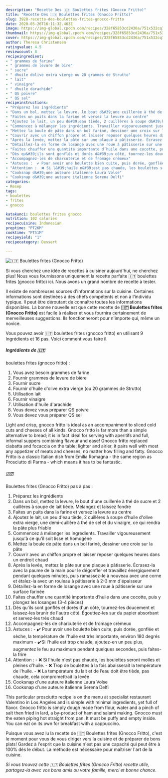```yaml
---
description: "Recette Des 🇮🇹 Boulettes frites (Gnocco Fritto)"
title: "Recette Des 🇮🇹 Boulettes frites (Gnocco Fritto)"
slug: 3928-recette-des-boulettes-frites-gnocco-fritto
date: 2020-05-26T16:11:32.463Z
image: https://img-global.cpcdn.com/recipes/328f65853cd2436a/751x532cq70/🇮🇹-boulettes-frites-gnocco-fritto-photo-principale-de-la-recette.jpg
thumbnail: https://img-global.cpcdn.com/recipes/328f65853cd2436a/751x532cq70/🇮🇹-boulettes-frites-gnocco-fritto-photo-principale-de-la-recette.jpg
cover: https://img-global.cpcdn.com/recipes/328f65853cd2436a/751x532cq70/🇮🇹-boulettes-frites-gnocco-fritto-photo-principale-de-la-recette.jpg
author: Theresa Christensen
ratingvalue: 4.5
reviewcount: 8
recipeingredient:
- " grammes de farine"
- " grammes de levure de bire"
- " sucre"
- " dhuile dolive extra vierge ou 20 grammes de Strutto"
- " lait"
- " vinaigre"
- " dhuile darachide"
- " QS poivre"
- " QS sel"
recipeinstructions:
- "Préparez les ingrédients"
- "Dans un bol, mettez la levure, le bout d&#39;une cuillerée à thé de sucre et 2 cuillères à soupe de lait tiède. Mélangez et laissez fondre"
- "Faites un puits dans la farine et versez la levure au centre"
- "Ajoutez le lait, un peu d&#39;eau tiède, 2 cuillères à soupe d&#39;huile d&#39;olive extra vierge, une demi-cuillère à thé de sel et du vinaigre, ce qui rendra la pâte plus friable"
- "Commencez à mélanger les ingrédients. Travailler vigoureusement jusqu&#39;à ce qu&#39;il soit lisse et homogène"
- "Mettez la boule de pâte dans un bol fariné, dessiner une croix sur la pâte"
- "Couvrir avec un chiffon propre et laisser reposer quelques heures dans un endroit chaud"
- "Après la levée, mettez la pâte sur une plaque à pâtisserie. Écrasez-la avec la paume de la main pour le dégonfler et travaillez énergiquement pendant quelques minutes, puis ramassez-le à nouveau avec une corne et étalez-la avec un rouleau à pâtisserie à 2-3 mm d&#39;épaisseur"
- "Détaillez-la en forme de losange avec une roue à pâtisserie sur une surface farinée"
- "Faites chauffer une quantité importante d’huile dans une cocotte, puis y plongez les losanges (3-4 pièces)"
- "Dès qu&#39;ils sont gonflés et dorés d&#39;un côté, tournez-les doucement et laissez-les brunir de l&#39;autre côté. Égouttez-les sur du papier absorbant et servez-les très chaud"
- "Accompagnez-les de charcuterie et de fromage crémeux"
- "Astuces :  ✔️ Pour avoir une boulette bien cuite, puis dorée, gonflée et sèche, la température de l&#39;huile est très importante, environ 180 degrés maximum ✔️Si l&#39;huile est trop chaude, ajoutez-en un peu plus, augmentez le feu au maximum pendant quelques secondes, puis faites-la frire"
- "Attention :  ❌ Si l&#39;huile n&#39;est pas chaude, les boulettes seront molles et pleines d&#39;huile.  ❌ Trop de boulettes à la fois abaisserait la température de l&#39;huile.  ❌ La température du lait et de l’eau doit être tiède, pas chaude, cela compromettrait la levée"
- "Cooksnap d&#39;une auteure italienne Laura Volse"
- "Cooksnap d&#39;une auteure italienne Serena Delfi"
categories:
- Resep
tags:
- boulettes
- frites
- gnocco

katakunci: boulettes frites gnocco 
nutrition: 102 calories
recipecuisine: Indonesian
preptime: "PT26M"
cooktime: "PT51M"
recipeyield: "1"
recipecategory: Dessert

---
```



![🇮🇹
Boulettes frites (Gnocco Fritto)](https://img-global.cpcdn.com/recipes/328f65853cd2436a/751x532cq70/🇮🇹-boulettes-frites-gnocco-fritto-photo-principale-de-la-recette.jpg)

Si vous cherchez une idée de recettes à cuisiner aujourd'hui, ne cherchez plus! Nous vous fournissons uniquement la recette parfaite 🇮🇹
boulettes frites (gnocco fritto) ici. Nous avons un grand nombre de recette à tester.

Il existe de nombreuses sources d'informations sur la cuisine. Certaines informations sont destinées à des chefs compétents et non à l'individu typique. Il peut être déroutant de connaître toutes les informations disponibles. La bonne nouvelle est que cette recette de <strong> 🇮🇹
Boulettes frites (Gnocco Fritto) </strong> est facile à réaliser et vous fournira certainement de merveilleuses suggestions. Ils fonctionneront pour n'importe qui, même un novice.

<!--inarticleads1-->

Vous pouvez avoir 🇮🇹
boulettes frites (gnocco fritto) en utilisant 9 Ingrédients et 16 pas. Voici comment vous faire il.

##### Ingrédients de 🇮🇹
boulettes frites (gnocco fritto) :

1. Vous avez besoin  grammes de farine
1. Fournir  grammes de levure de bière
1. Fournir  sucre
1. Fournir  d&#39;huile d&#39;olive extra vierge (ou 20 grammes de Strutto)
1. Utilisation  lait
1. Fournir  vinaigre
1. Utilisation  d&#39;huile d&#39;arachide
1. Vous devez vous préparer  QS poivre
1. Vous devez vous préparer  QS sel


Light and crisp, gnocco fritto is ideal as an accompaniment to sliced cold cuts and cheeses of all kinds. Gnocco fritto is far more than a simple alternative to bread; it is in fact ideal for serving with aperitifs and full, informal suppers combining flavour and ease! Gnocco fritto replaced ciabatta and focaccia on the table; lighter and airier, it pairs well with most any appetizer of meats and cheeses, no matter how filling and fatty. Gnocco Fritto is a classic Italian dish from Emilia Romagna - the same region as Prosciutto di Parma - which means it has to be fantastic. 

<!--inarticleads2-->

##### 🇮🇹
Boulettes frites (Gnocco Fritto) pas à pas :

1. Préparez les ingrédients
1. Dans un bol, mettez la levure, le bout d&#39;une cuillerée à thé de sucre et 2 cuillères à soupe de lait tiède. Mélangez et laissez fondre
1. Faites un puits dans la farine et versez la levure au centre
1. Ajoutez le lait, un peu d&#39;eau tiède, 2 cuillères à soupe d&#39;huile d&#39;olive extra vierge, une demi-cuillère à thé de sel et du vinaigre, ce qui rendra la pâte plus friable
1. Commencez à mélanger les ingrédients. Travailler vigoureusement jusqu&#39;à ce qu&#39;il soit lisse et homogène
1. Mettez la boule de pâte dans un bol fariné, dessiner une croix sur la pâte
1. Couvrir avec un chiffon propre et laisser reposer quelques heures dans un endroit chaud
1. Après la levée, mettez la pâte sur une plaque à pâtisserie. Écrasez-la avec la paume de la main pour le dégonfler et travaillez énergiquement pendant quelques minutes, puis ramassez-le à nouveau avec une corne et étalez-la avec un rouleau à pâtisserie à 2-3 mm d&#39;épaisseur
1. Détaillez-la en forme de losange avec une roue à pâtisserie sur une surface farinée
1. Faites chauffer une quantité importante d’huile dans une cocotte, puis y plongez les losanges (3-4 pièces)
1. Dès qu&#39;ils sont gonflés et dorés d&#39;un côté, tournez-les doucement et laissez-les brunir de l&#39;autre côté. Égouttez-les sur du papier absorbant et servez-les très chaud
1. Accompagnez-les de charcuterie et de fromage crémeux
1. Astuces :  - ✔️ Pour avoir une boulette bien cuite, puis dorée, gonflée et sèche, la température de l&#39;huile est très importante, environ 180 degrés maximum - ✔️Si l&#39;huile est trop chaude, ajoutez-en un peu plus, augmentez le feu au maximum pendant quelques secondes, puis faites-la frire
1. Attention :  - ❌ Si l&#39;huile n&#39;est pas chaude, les boulettes seront molles et pleines d&#39;huile.  - ❌ Trop de boulettes à la fois abaisserait la température de l&#39;huile.  - ❌ La température du lait et de l’eau doit être tiède, pas chaude, cela compromettrait la levée
1. Cooksnap d&#39;une auteure italienne Laura Volse
1. Cooksnap d&#39;une auteure italienne Serena Delfi


This particular prosciutto recipe is on the menu at specialist restaurant Valentino in Los Angeles and is simple with minimal ingredients, yet full of flavor. Gnocco fritto is simply dough made from flour, water and a pinch of salt then fried in lard, a by-product of ham and salami making. Gnocco must the eaten piping hot straight from pan. It must be puffy and empty inside. You can eat on its own for breakfast with a cappuccino. 

<!--inarticleads1-->

<p>
Puisque vous avez lu la recette de 🇮🇹
Boulettes frites (Gnocco Fritto), c'est le moment pour vous de vous diriger vers la cuisine et de préparer de bons plats! Gardez à l'esprit que la cuisine n'est pas une capacité qui peut être à 100% dès le début. La méthode est nécessaire pour maîtriser l'art de la cuisine.
</p>

<p>
<i>Si vous trouvez cette 🇮🇹
Boulettes frites (Gnocco Fritto) recette utile, partagez-la avec vos bons amis ou votre famille, merci et bonne chance.</i>
</p>

